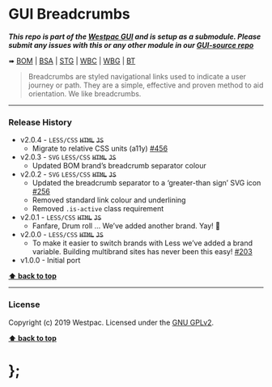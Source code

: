 GUI Breadcrumbs
===============

***This repo is part of the [Westpac GUI](http://gel.westpacgroup.com.au/GUI/) and is setup as a submodule. Please submit any issues with this or any other
module in our [GUI-source repo](https://github.com/WestpacCXTeam/GUI-source/issues)***

➠
[BOM](http://westpaccxteam.github.io/GUI-breadcrumbs/tests/BOM/) |
[BSA](http://westpaccxteam.github.io/GUI-breadcrumbs/tests/BSA/) |
[STG](http://westpaccxteam.github.io/GUI-breadcrumbs/tests/STG/) |
[WBC](http://westpaccxteam.github.io/GUI-breadcrumbs/tests/WBC/) |
[WBG](http://westpaccxteam.github.io/GUI-breadcrumbs/tests/WBG/) |
[BT](http://westpaccxteam.github.io/GUI-breadcrumbs/tests/BT/)

> Breadcrumbs are styled navigational links used to indicate a user journey or path. They are a simple, effective and proven method to aid orientation. We like breadcrumbs.

----------------------------------------------------------------------------------------------------------------------------------------------------------------


### Release History

* v2.0.4 - `LESS/CSS` ~~`HTML`~~ ~~`JS`~~
	* Migrate to relative CSS units (a11y)
		[#456](https://github.com/WestpacCXTeam/GUI-source/issues/456)
* v2.0.3 - `SVG` `LESS/CSS` ~~`HTML`~~ ~~`JS`~~
	* Updated BOM brand’s breadcrumb separator colour
* v2.0.2 - `SVG` `LESS/CSS` ~~`HTML`~~ ~~`JS`~~
	* Updated the breadcrumb separator to a ‘greater-than sign’ SVG icon
		[#256](https://github.com/WestpacCXTeam/GUI-source/issues/256)
	* Removed standard link colour and underlining
	* Removed `.is-active` class requirement
* v2.0.1 - `LESS/CSS` ~~`HTML`~~ ~~`JS`~~
	* Fanfare, Drum roll … We’ve added another brand. Yay! :clap:
* v2.0.0 - `LESS/CSS` ~~`HTML`~~ ~~`JS`~~
	* To make it easier to switch brands with Less we’ve added a brand variable. Building multibrand sites has never been this easy!
		[#203](https://github.com/WestpacCXTeam/GUI-source/issues/203)
* v1.0.0 - Initial port

**[⬆ back to top](#content)**


----------------------------------------------------------------------------------------------------------------------------------------------------------------


### License

Copyright (c) 2019 Westpac. Licensed under the [GNU GPLv2](https://raw.githubusercontent.com/WestpacCXTeam/GUI-breadcrumbs/master/LICENSE).

**[⬆ back to top](#content)**

# };